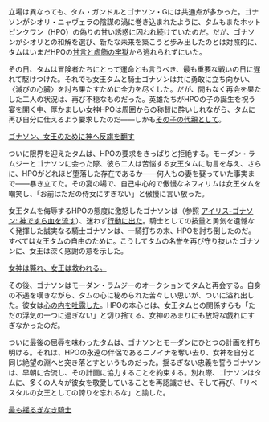 <!-- title: 不滅のゲーム -->
<!-- relationship: Knight -->

立場は異なっても、タム・ガンドルとゴナソン・Gには共通点が多かった。ゴナソンがシオリ・ニャヴェラの陰謀の渦に巻き込まれたように、タムもまたホットピンクワン（HPO）の偽りの甘い誘惑に囚われ続けていたのだ。だが、ゴナソンがシオリとの和解を選び、新たな未来を築こうと歩み出したのとは対照的に、タムはいまだHPOの[甘言と虚飾の牢獄](https://www.youtube.com/watch?v=rDdbFYqcAyI&t=4635s)から逃れられずにいた。

その日、タムは冒険者たちにとって運命とも言うべき、最も重要な戦いの日に遅れて駆けつけた。それでも女王タムと騎士ゴナソンは共に勇敢に立ち向かい、〈滅びの心臓〉を討ち果たすために全力を尽くした。だが、間もなく再会を果たした二人の状況は、再び不穏なものだった。英雄たちがHPOの子の誕生を祝う宴を開く中、厚かましい女神HPOは周囲からの称賛に酔いしれながら、タムに再び自分に仕えるよう要求したのだ――しかも[その子の代親として](https://youtu.be/rDdbFYqcAyI?t=7523)。

[ゴナソン、女王のために神へ反旗を翻す](#embed:https://www.youtube.com/watch?v=rDdbFYqcAyI&t=7568s)

ついに限界を迎えたタムは、HPOの要求をきっぱりと拒絶する。モーダン・ラムジーとゴナソンに会った際、彼ら二人は苦悩する女王タムに助言を与え、さらに、HPOがどれほど堕落した存在であるか――何人もの妻を娶っていた事実まで――暴き立てた。その宴の場で、自己中心的で傲慢なネフィリムは女王タムを嘲笑し、「お前はただの侍女にすぎない」と傲慢に言い放った。

女王タムを侮辱するHPOの態度に激怒したゴナソンは（参照 [アイリス-ゴナソン: 神ですら血を流す](#edge:irys-gigi)）、迷わず[行動に出た](https://youtu.be/rDdbFYqcAyI?t=8983)。騎士としての技量と勇気を遺憾なく発揮した誠実なる騎士ゴナソンは、一騎打ちの末、HPOを討ち倒したのだ。すべては女王タムの自由のために。こうしてタムの名誉を再び守り抜いたゴナソンに、女王は深く感謝の意を示した。

[女神は斃れ、女王は救われる。](#embed:https://youtu.be/rDdbFYqcAyI?t=9277)

その後、ゴナソンはモーダン・ラムジーのオークションでタムと再会する。自身の不遇を嘆きながら、タムの心に秘められた苦々しい思いが、ついに溢れ出した。彼女は[心の内を吐露した](https://youtu.be/rDdbFYqcAyI?t=12978)。HPOの本心とは、女王タムとの関係すらも「ただの浮気の一つに過ぎない」と切り捨てる、女神のあまりにも放埒な戯れにすぎなかったのだ。

ついに最後の屈辱を味わったタムは、ゴナソンとモーダンにひとつの計画を打ち明ける。それは、HPOの永遠の伴侶であるニノイナを奪い去り、女神を自分と同じ絶望の淵へと突き落とすというものだった。揺るぎない忠義を誓うゴナソンは、早朝に合流し、その計画に協力することを約束する。別れ際、ゴナソンはタムに、多くの人々が彼女を敬愛していることを再認識させ、そして再び、「リベスタルの女王としての誇りを忘れるな」と諭した。

[最も揺るぎなき騎士](#embed:https://youtu.be/rDdbFYqcAyI?t=13750)